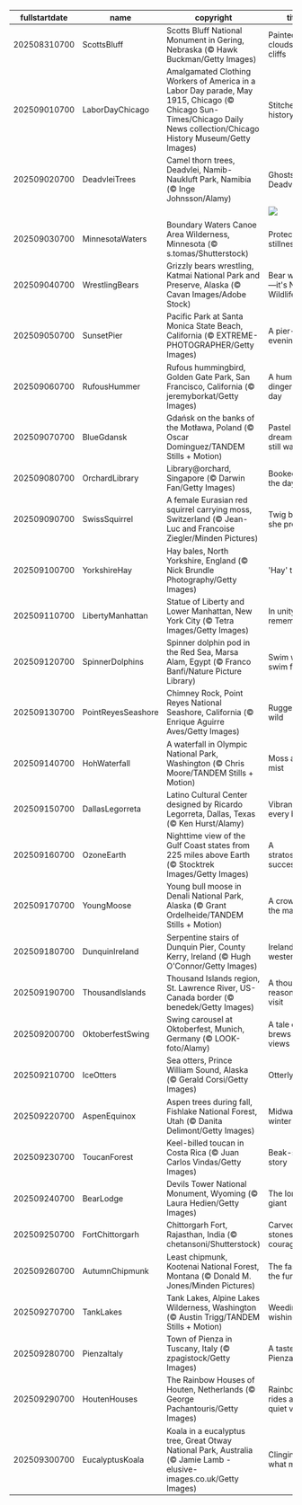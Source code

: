 |fullstartdate|name|copyright|title|image|
|--|--|--|--|--|
202508310700|ScottsBluff|Scotts Bluff National Monument in Gering, Nebraska (© Hawk Buckman/Getty Images)|Painted clouds, still cliffs|![](/en-US/2025/09/202508310700ScottsBluff.jpg)|
202509010700|LaborDayChicago|Amalgamated Clothing Workers of America in a Labor Day parade, May 1915, Chicago (© Chicago Sun-Times/Chicago Daily News collection/Chicago History Museum/Getty Images)|Stitched into history|![](/en-US/2025/09/202509010700LaborDayChicago.jpg)|
202509020700|DeadvleiTrees|Camel thorn trees, Deadvlei, Namib-Naukluft Park, Namibia (© Inge Johnsson/Alamy)|Ghosts of Deadvlei|![](/en-US/2025/09/202509020700DeadvleiTrees.jpg)|
||||![](/en-US/2025/09/.jpg)|
202509030700|MinnesotaWaters|Boundary Waters Canoe Area Wilderness, Minnesota (© s.tomas/Shutterstock)|Protected stillness|![](/en-US/2025/09/202509030700MinnesotaWaters.jpg)|
202509040700|WrestlingBears|Grizzly bears wrestling, Katmai National Park and Preserve, Alaska (© Cavan Images/Adobe Stock)|Bear with us—it's National Wildlife Day|![](/en-US/2025/09/202509040700WrestlingBears.jpg)|
202509050700|SunsetPier|Pacific Park at Santa Monica State Beach, California (© EXTREME-PHOTOGRAPHER/Getty Images)|A pier-fect evening|![](/en-US/2025/09/202509050700SunsetPier.jpg)|
202509060700|RufousHummer|Rufous hummingbird, Golden Gate Park, San Francisco, California (© jeremyborkat/Getty Images)|A hum-dinger of a day|![](/en-US/2025/09/202509060700RufousHummer.jpg)|
202509070700|BlueGdansk|Gdańsk on the banks of the Motława, Poland (© Oscar Dominguez/TANDEM Stills + Motion)|Pastel dreams and still waters|![](/en-US/2025/09/202509070700BlueGdansk.jpg)|
202509080700|OrchardLibrary|Library@orchard, Singapore (© Darwin Fan/Getty Images)|Booked for the day|![](/en-US/2025/09/202509080700OrchardLibrary.jpg)|
202509090700|SwissSquirrel|A female Eurasian red squirrel carrying moss, Switzerland (© Jean-Luc and Francoise Ziegler/Minden Pictures)|Twig by twig, she prepares|![](/en-US/2025/09/202509090700SwissSquirrel.jpg)|
202509100700|YorkshireHay|Hay bales, North Yorkshire, England (© Nick Brundle Photography/Getty Images)|'Hay' there!|![](/en-US/2025/09/202509100700YorkshireHay.jpg)|
202509110700|LibertyManhattan|Statue of Liberty and Lower Manhattan, New York City (© Tetra Images/Getty Images)|In unity and remembrance|![](/en-US/2025/09/202509110700LibertyManhattan.jpg)|
202509120700|SpinnerDolphins|Spinner dolphin pod in the Red Sea, Marsa Alam, Egypt (© Franco Banfi/Nature Picture Library)|Swim wild, swim free|![](/en-US/2025/09/202509120700SpinnerDolphins.jpg)|
202509130700|PointReyesSeashore|Chimney Rock, Point Reyes National Seashore, California (© Enrique Aguirre Aves/Getty Images)|Rugged and wild|![](/en-US/2025/09/202509130700PointReyesSeashore.jpg)|
202509140700|HohWaterfall|A waterfall in Olympic National Park, Washington (© Chris Moore/TANDEM Stills + Motion)|Moss and mist|![](/en-US/2025/09/202509140700HohWaterfall.jpg)|
202509150700|DallasLegorreta|Latino Cultural Center designed by Ricardo Legorreta, Dallas, Texas (© Ken Hurst/Alamy)|Vibrancy in every brick|![](/en-US/2025/09/202509150700DallasLegorreta.jpg)|
202509160700|OzoneEarth|Nighttime view of the Gulf Coast states from 225 miles above Earth (© Stocktrek Images/Getty Images)|A stratospheric success|![](/en-US/2025/09/202509160700OzoneEarth.jpg)|
202509170700|YoungMoose|Young bull moose in Denali National Park, Alaska (© Grant Ordelheide/TANDEM Stills + Motion)|A crown in the making|![](/en-US/2025/09/202509170700YoungMoose.jpg)|
202509180700|DunquinIreland|Serpentine stairs of Dunquin Pier, County Kerry, Ireland (© Hugh O'Connor/Getty Images)|Ireland's western edge|![](/en-US/2025/09/202509180700DunquinIreland.jpg)|
202509190700|ThousandIslands|Thousand Islands region, St. Lawrence River, US-Canada border (© benedek/Getty Images)|A thousand reasons to visit|![](/en-US/2025/09/202509190700ThousandIslands.jpg)|
202509200700|OktoberfestSwing|Swing carousel at Oktoberfest, Munich, Germany (© LOOK-foto/Alamy)|A tale of brews and views|![](/en-US/2025/09/202509200700OktoberfestSwing.jpg)|
202509210700|IceOtters|Sea otters, Prince William Sound, Alaska (© Gerald Corsi/Getty Images)|Otterly cool|![](/en-US/2025/09/202509210700IceOtters.jpg)|
202509220700|AspenEquinox|Aspen trees during fall, Fishlake National Forest, Utah (© Danita Delimont/Getty Images)|Midway to winter|![](/en-US/2025/09/202509220700AspenEquinox.jpg)|
202509230700|ToucanForest|Keel-billed toucan in Costa Rica (© Juan Carlos Vindas/Getty Images)|Beak-side story|![](/en-US/2025/09/202509230700ToucanForest.jpg)|
202509240700|BearLodge|Devils Tower National Monument, Wyoming (© Laura Hedien/Getty Images)|The lonely giant|![](/en-US/2025/09/202509240700BearLodge.jpg)|
202509250700|FortChittorgarh|Chittorgarh Fort, Rajasthan, India (© chetansoni/Shutterstock)|Carved stones of courage|![](/en-US/2025/09/202509250700FortChittorgarh.jpg)|
202509260700|AutumnChipmunk|Least chipmunk, Kootenai National Forest, Montana (© Donald M. Jones/Minden Pictures)|The fast and the furriest|![](/en-US/2025/09/202509260700AutumnChipmunk.jpg)|
202509270700|TankLakes|Tank Lakes, Alpine Lakes Wilderness, Washington (© Austin Trigg/TANDEM Stills + Motion)|Weeding and wishing|![](/en-US/2025/09/202509270700TankLakes.jpg)|
202509280700|PienzaItaly|Town of Pienza in Tuscany, Italy (© zpagistock/Getty Images)|A taste of Pienza|![](/en-US/2025/09/202509280700PienzaItaly.jpg)|
202509290700|HoutenHouses|The Rainbow Houses of Houten, Netherlands (© George Pachantouris/Getty Images)|Rainbow rides and quiet vibes|![](/en-US/2025/09/202509290700HoutenHouses.jpg)|
202509300700|EucalyptusKoala|Koala in a eucalyptus tree, Great Otway National Park, Australia (© Jamie Lamb - elusive-images.co.uk/Getty Images)|Clinging to what matters|![](/en-US/2025/09/202509300700EucalyptusKoala.jpg)|
